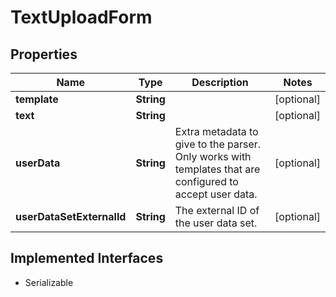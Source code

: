 

# TextUploadForm

## Properties

Name | Type | Description | Notes
------------ | ------------- | ------------- | -------------
**template** | **String** |  |  [optional]
**text** | **String** |  |  [optional]
**userData** | **String** | Extra metadata to give to the parser. Only works with templates that are configured to accept user data. |  [optional]
**userDataSetExternalId** | **String** | The external ID of the user data set. |  [optional]


## Implemented Interfaces

* Serializable


